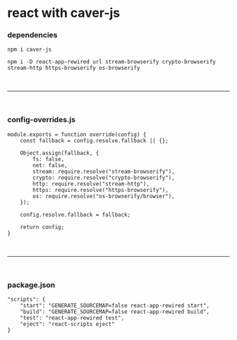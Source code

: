 # react with caver-js

### dependencies

```
npm i caver-js

npm i -D react-app-rewired url stream-browserify crypto-browserify stream-http https-browserify os-browserify
```

<br />

---

<br />

### config-overrides.js

```
module.exports = function override(config) {
	const fallback = config.resolve.fallback || {};

	Object.assign(fallback, {
		fs: false,
		net: false,
		stream: require.resolve("stream-browserify"),
		crypto: require.resolve("crypto-browserify"),
		http: require.resolve("stream-http"),
		https: require.resolve("https-browserify"),
		os: require.resolve("os-browserify/browser"),
	});

	config.resolve.fallback = fallback;

	return config;
}
```

<br />

---

<br />

### package.json

```
"scripts": {
	"start": "GENERATE_SOURCEMAP=false react-app-rewired start",
	"build": "GENERATE_SOURCEMAP=false react-app-rewired build",
	"test": "react-app-rewired test",
	"eject": "react-scripts eject"
}
```
